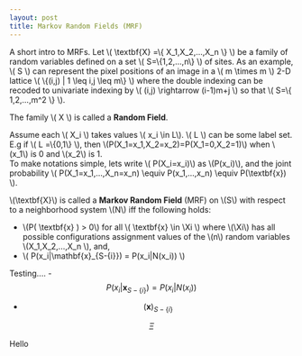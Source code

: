 ```yaml
---
layout: post
title: Markov Random Fields (MRF)
---
```


A short intro to MRFs. Let \\( \textbf{X} =\\{ X_1,X_2,...,X_n \\} \\) be a family of random variables defined on a set \\( S=\\{1,2,...,n\\} \\) of sites. 
As an example, \\( S \\) can represent the pixel positions of an image in a \\( m \times m \\) 2-D lattice \\( \\{(i,j) | 1 \leq i,j \leq m\\} \\) where the double indexing can be recoded to univariate indexing by \\( (i,j) \rightarrow (i-1)m+j \\) so that \\( S=\\{ 1,2,...,m^2 \\} \\). 

The family \\( X \\) is called a **Random Field**. 

Assume each \\( X_i \\) takes values \\( x_i \in L\\). \\( L \\) can be some label set. 
E.g if \\( L =\\{0,1\\} \\), then \\(P(X_1=x_1,X_2=x_2)=P(X_1=0,X_2=1)\\) when \\(x_1\\) is 0 and \\(x_2\\) is 1.  
To make notations simple, lets write \\( P(X_i=x_i)\\) as \\(P(x_i)\\), and the joint probability \\( P(X_1=x_1,...,X_n=x_n) \\equiv P(x_1,...,x_n) \\equiv  P(\textbf{x}) \\).

\\(\textbf{X}\\) is called a **Markov Random Field** (MRF) on \\(S\\) with respect to a neighborhood system \\(N\\) iff the following holds:
 
 - \\(P( \textbf{x} ) > 0\\) for all \\( \textbf{x} \in \Xi \\) where \\(\Xi\\) has all possible configurations assignment values of the \\(n\\) random variables \\(X_1,X_2,...,X_n \\), and, 
- \\( P(x_i|\mathbf{x}_{S-\{i\}}) = P(x_i|N(x_i)) \\)


Testing....
-$$P(x_i|\textbf{x}_{S-\{i\}}) = P(x_i|N(x_i))$$
- $$(\textbf{x})_{S-\{i\}}$$

$$\Xi$$  

Hello
